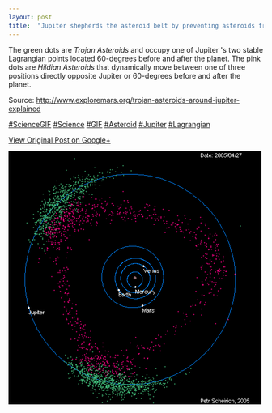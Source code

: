```yaml
---
layout: post
title:  "Jupiter shepherds the asteroid belt by preventing asteroids from falling into the sun"
---
```


The green dots are _Trojan Asteroids_ and occupy one of Jupiter 's two stable
Lagrangian points located 60-degrees before and after the planet. The pink
dots are _Hildian Asteroids_ that dynamically move between one of three
positions directly opposite Jupiter or 60-degrees before and after the planet.  
  
Source: <http://www.exploremars.org/trojan-asteroids-around-jupiter-explained>  
  
[#ScienceGIF](https://plus.google.com/s/%23ScienceGIF/posts)
[#Science](https://plus.google.com/s/%23Science/posts)
[#GIF](https://plus.google.com/s/%23GIF/posts)
[#Asteroid](https://plus.google.com/s/%23Asteroid/posts)
[#Jupiter](https://plus.google.com/s/%23Jupiter/posts)
[#Lagrangian](https://plus.google.com/s/%23Lagrangian/posts)

[View Original Post on Google+](https://plus.google.com/+ColinSullender/posts/77jFeii9ATT)

![Jupiter shepherds the asteroid belt by preventing asteroids from falling into the sun](/assets/img/2015-05-23-Jupiter-shepherds-the-asteroid-belt-by-preventing-asteroids-from-falling-into-the-sun.gif)
